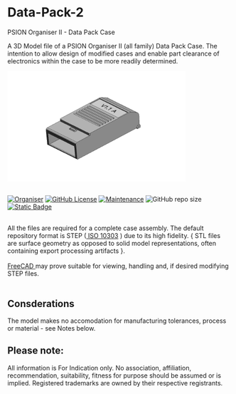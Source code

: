 # Data-Pack-2
PSION Organiser II - Data Pack Case

A 3D Model file of a PSION Organiser II (all family) Data Pack Case. The intention to allow design of modified cases and enable part clearance of electronics within the case to be more readily determined.

<div align="center">
  <div style="display: flex; align-items: flex-start;">
    
  <img src="https://github.com/nofitnessforpurpose/Data-Pack-2/blob/main/images/2024-09-12%20-%20Data%20Pack%20Case%202002.png?raw=true" width="400px" alt="PSION Organiser II Top Slot Case. Image copyright (c) 10 August 2024 nofitnessforpurpose All Rights Reserved">
  </div>
</div>
<BR>

[![Organiser](https://img.shields.io/badge/gadget-Organiser_II-blueviolet.svg?%3D&style=flat-square)]([https://en.wikipedia.org/wiki/Psion_Organiser])
[![GitHub License](https://img.shields.io/github/license/nofitnessforpurpose/DataPak?style=flat-square)](https://github.com/nofitnessforpurpose/DataPak/blob/main/LICENSE) 
[![Maintenance](https://img.shields.io/badge/maintained%3F-yes-green.svg?style=flat-square)](https://github.com/nofitnessforpurpose/DataPak/graphs/commit-activity)
![GitHub repo size](https://img.shields.io/github/repo-size/nofitnessforpurpose/TopSlotCase?style=flat-square)
[![Static Badge](https://img.shields.io/badge/format-STEP%20Solid%20Model-blue)](https://en.wikipedia.org/wiki/ISO_10303)

<br>  
All the files are required for a complete case assembly. The default repository format is STEP (<a target="_blank" rel="noopener noreferrer" href="https://en.wikipedia.org/wiki/ISO_10303"> ISO 10303</a> ) due to its high fidelity.  { STL files are surface geometry as opposed to solid model representations, often containing export processing artifacts }. <br>  
<br>  
<a target="_blank" rel="noopener noreferrer" href="https://www.freecad.org/" > FreeCAD </a> may prove suitable for viewing, handling and, if desired modifying STEP files.
<br>
<br>

## Consderations
The model makes no accomodation for manufacturing tolerances, process or material - see Notes below. 

## Please note:  
All information is For Indication only.
No association, affiliation, recommendation, suitability, fitness for purpose should be assumed or is implied.
Registered trademarks are owned by their respective registrants.

